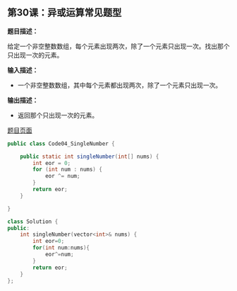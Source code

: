 ## 第30课：异或运算常见题型

**题目描述：**

给定一个非空整数数组，每个元素出现两次，除了一个元素只出现一次。找出那个只出现一次的元素。

**输入描述：**

- 一个非空整数数组，其中每个元素都出现两次，除了一个元素只出现一次。

**输出描述：**

- 返回那个只出现一次的元素。

[题目页面](https://leetcode.cn/problems/single-number/)

```java
public class Code04_SingleNumber {

	public static int singleNumber(int[] nums) {
		int eor = 0;
		for (int num : nums) {
			eor ^= num;
		}
		return eor;
	}

}
```

```c++
class Solution {
public:
    int singleNumber(vector<int>& nums) {
        int eor=0;
        for(int num:nums){
            eor^=num;
        }
        return eor;
    }
};
```

